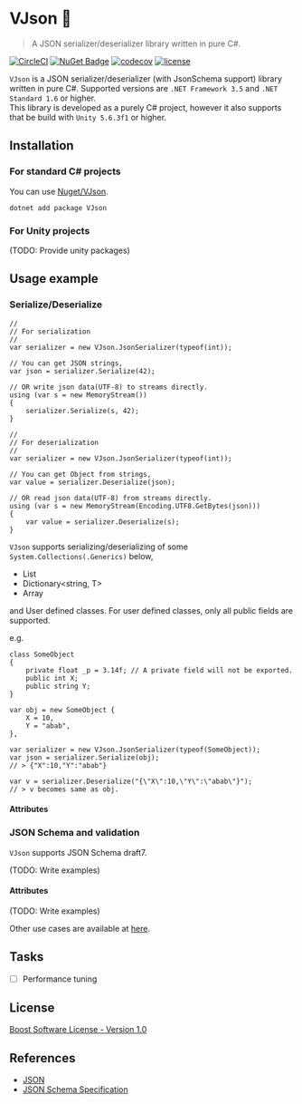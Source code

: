 # VJson 🍣
> A JSON serializer/deserializer library written in pure C#.

[![CircleCI](https://circleci.com/gh/yutopp/VJson.svg?style=svg)](https://circleci.com/gh/yutopp/VJson)  [![NuGet Badge](https://buildstats.info/nuget/vjson)](https://www.nuget.org/packages/VJson/)  [![codecov](https://codecov.io/gh/yutopp/VJson/branch/master/graph/badge.svg)](https://codecov.io/gh/yutopp/VJson)  [![license](https://img.shields.io/github/license/yutopp/VJson.svg)](https://github.com/yutopp/VJson/blob/master/LICENSE_1_0.txt)

`VJson` is a JSON serializer/deserializer (with JsonSchema support) library written in pure C#. Supported versions are `.NET Framework 3.5` and `.NET Standard 1.6` or higher.  
This library is developed as a purely C# project, however it also supports that be build with `Unity 5.6.3f1` or higher.

## Installation

### For standard C# projects

You can use [Nuget/VJson](https://www.nuget.org/packages/VJson/).

```
dotnet add package VJson
```

### For Unity projects

(TODO: Provide unity packages)

## Usage example

### Serialize/Deserialize

```
//
// For serialization
//
var serializer = new VJson.JsonSerializer(typeof(int));

// You can get JSON strings,
var json = serializer.Serialize(42);

// OR write json data(UTF-8) to streams directly.
using (var s = new MemoryStream())
{
    serializer.Serialize(s, 42);
}
```

```
//
// For deserialization
//
var serializer = new VJson.JsonSerializer(typeof(int));

// You can get Object from strings,
var value = serializer.Deserialize(json);

// OR read json data(UTF-8) from streams directly.
using (var s = new MemoryStream(Encoding.UTF8.GetBytes(json)))
{
    var value = serializer.Deserialize(s);
}
```

`VJson` supports serializing/deserializing of some `System.Collections(.Generics)` below,

- List<T>
- Dictionary<string, T>
- Array

and User defined classes. For user defined classes, only all public fields are supported.

e.g.
```
class SomeObject
{
    private float _p = 3.14f; // A private field will not be exported.
    public int X;
    public string Y;
}

var obj = new SomeObject {
    X = 10,
    Y = "abab",
},

var serializer = new VJson.JsonSerializer(typeof(SomeObject));
var json = serializer.Serialize(obj);
// > {"X":10,"Y":"abab"}

var v = serializer.Deserialize("{\"X\":10,\"Y\":\"abab\"}");
// > v becomes same as obj.
```

#### Attributes

### JSON Schema and validation

`VJson` supports JSON Schema draft7.

(TODO: Write examples)

#### Attributes

(TODO: Write examples)

Other use cases are available at [here](https://github.com/yutopp/VJson/tree/master/Assets/VJson/Editor/Tests).

## Tasks

- [ ] Performance tuning

## License

[Boost Software License - Version 1.0](./LICENSE_1_0.txt)

## References

- [JSON](https://www.json.org/)
- [JSON Schema Specification](https://json-schema.org/specification.html)
